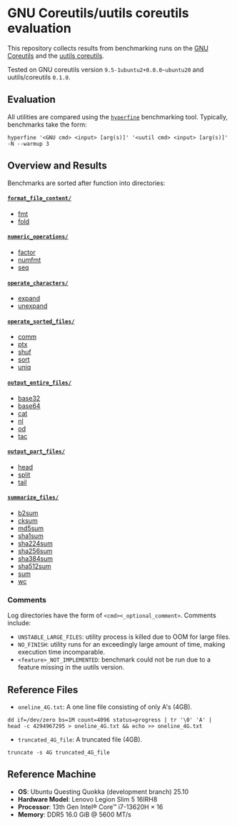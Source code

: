# GNU Coreutils/uutils coreutils evaluation
This repository collects results from benchmarking runs on the [GNU Coreutils](https://www.gnu.org/software/coreutils/manual/coreutils.html) and the [uutils coreutils](https://github.com/uutils/coreutils).

Tested on GNU coreutils version `9.5-1ubuntu2+0.0.0~ubuntu20` and uutils/coreutils `0.1.0`.
## Evaluation
All utilities are compared using the [`hyperfine`](https://github.com/sharkdp/hyperfine) benchmarking tool. Typically, benchmarks take the form:

```shell
hyperfine '<GNU cmd> <input> [arg(s)]' '<uutil cmd> <input> [arg(s)]' -N --warmup 3
```

## Overview and Results
Benchmarks are sorted after function into directories:
#### **[`format_file_content/`](format_file_content/)**
  *  [fmt](format_file_content/fmt)
  *  [fold](format_file_content/fold)
#### **[`numeric_operations/`](numeric_operations/)**
  * [factor](numeric_operations/factor)
  * [numfmt](numeric_operations/numfmt)
  * [seq](numeric_operations/seq)
#### **[`operate_characters/`](operate_characters/)**
  * [expand](operate_characters/expand_NO_FINISH)
  * [unexpand](operate_characters/unexpand_NO_FINISH)
#### **[`operate_sorted_files/`](operate_sorted_files/)**
  * [comm](operate_sorted_files/comm)
  * [ptx](operate_sorted_files/ptx_GNU_EXT_NOT_IMPLEMENTED)
  * [shuf](operate_sorted_files/shuf)
  * [sort](operate_sorted_files/sort_NO_FINISH)
  * [uniq](operate_sorted_files/uniq)
#### **[`output_entire_files/`](output_entire_files/)**
  * [base32](operate_entire_files/base32)
  * [base64](operate_entire_files/base64)
  * [cat](operate_entire_files/cat)
  * [nl](operate_entire_files/nl)
  * [od](operate_entire_files/od)
  * [tac](operate_entire_files/tac)
#### **[`output_part_files/`](output_part_files/)**
  * [head](operate_part_files/head)
  * [split](operate_part_files/split)
  * [tail](operate_part_files/tail)
#### **[`summarize_files/`](summarize_files/)**
  * [b2sum](summarize_files/b2sum)
  * [cksum](summarize_files/cksum)
  * [md5sum](summarize_files/md5sum)
  * [sha1sum](summarize_files/sha1sum)
  * [sha224sum](summarize_files/sha224sum)
  * [sha256sum](summarize_files/sha256sum)
  * [sha384sum](summarize_files/sha384sum)
  * [sha512sum](summarize_files/sha512sum)
  * [sum](summarize_files/sum)
  * [wc](summarize_files/wc)

### Comments
Log directories have the form of `<cmd><_optional_comment>`. Comments include:
* `UNSTABLE_LARGE_FILES`: utility process is killed due to OOM for large files.
* `NO_FINISH`: utility runs for an exceedingly large amount of time, making execution time incomparable.
* `<feature>_NOT_IMPLEMENTED`: benchmark could not be run due to a feature missing in the uutils version.

## Reference Files
* `oneline_4G.txt`: A one line file consisting of only A's (4GB).
```shell
dd if=/dev/zero bs=1M count=4096 status=progress | tr '\0' 'A' |
head -c 4294967295 > oneline_4G.txt && echo >> oneline_4G.txt
```
* `truncated_4G_file`: A truncated file (4GB).
```shell
truncate -s 4G truncated_4G_file
```

## Reference Machine
* **OS**: Ubuntu Questing Quokka (development branch) 25.10
* **Hardware Model**: Lenovo Legion Slim 5 16IRH8
* **Processor**: 13th Gen Intel® Core™ i7-13620H × 16
* **Memory**: DDR5 16.0 GiB @ 5600 MT/s
